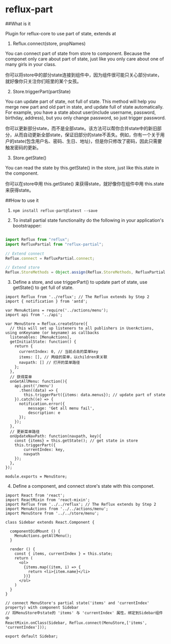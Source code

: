 # reflux-part

##What is it

Plugin for reflux-core to use part of state, extends at

1. Reflux.connect(store, propNames)

You can connect part of state from store to component. Because the componet only care about part of state, just like you only care about one of many girls in your class.

你可以将store中的部分state连接到组件中，因为组件很可能只关心部分state，就好像你只关注你们班里的某个女孩。

2. Store.triggerPart(partState)

You can update part of state, not full of state. This method will help you merge new part and old part in state, and update full of state automatically. For example, you have a state about user(include username, password, birthday, address), but you only change password, so just trigger password.

你可以更新部分state，而不是全部state。该方法可以帮你合并state中的新旧部分，从而自动更新全部state，保证旧部分的state不丢失。例如，你有一个关于用户的state(包含用户名、密码、生日、地址)，但是你只修改了密码，因此只需要触发密码的更新。

3. Store.getState()

You can read the state by this.getState() in the store, just like this.state in the component.

你可以在store中用 this.getState() 来获得state，就好像你在组件中用 this.state 来获得state。

##How to use it

1. `npm install reflux-part@latest --save`

2. To install partial state functionality do the following in your application's bootstrapper:

```javascript

import Reflux from "reflux";
import RefluxPartial from "reflux-partial";

// Extend connect
Reflux.connect = RefluxPartial.connect;

// Extend store
Reflux.StoreMethods = Object.assign(Reflux.StoreMethods, RefluxPartial.StoreMethods);

```

3. Define a store, and use triggerPart() to update part of state, use getState() to get full of state.

```
import Reflux from '../reflux'; // The Reflux extends by Step 2
import { notification } from 'antd';

var MenuActions = require('../actions/menu');
import api from '../api';

var MenuStore = Reflux.createStore({
  // this will set up listeners to all publishers in UserActions, using onKeyname (or keyname) as callbacks
  listenables: [MenuActions],
  getInitialState: function() {
    return {
      currentIndex: 0, // 当前点击的菜单key
      items: [], // 两级的菜单，以children来关联
      navpath: [] // 打开的菜单路径
    };
  },
  // 获得菜单
  onGetAllMenu: function(){
    api.post('/menu')
      .then((data) => {
        this.triggerPart({items: data.menus}); // update part of state
    }).catch((e) => {
      notification.error({
          message: 'Get all menu fail',
          description: e
      });
    });
  },
  // 更新菜单路径
  onUpdateNavPath: function(navpath, key){
    const {items} = this.getState(); // get state in store
    this.triggerPart({
        currentIndex: key,
        navpath
    });
  },
});

module.exports = MenuStore;
```

4. Define a component, and connect store's state with this componet.

```
import React from 'react';
import ReactMixin from 'react-mixin';
import Reflux from '../../reflux'; // The Reflux extends by Step 2
import MenuActions from '../../actions/menu';
import MenuStore from '../../store/menu';

class Sidebar extends React.Component {

  componentDidMount () {
    MenuActions.getAllMenu();
  }

  render () {
    const { items, currentIndex } = this.state;
    return (
      <ol>
        {items.map((item, i) => {
          return <li>{item.name}</li>
        })}
      </ol>
    )
  }
}

// connect MenuStore's partial state('items' and 'currentIndex' property) with component Sidebar
// 将MenuStore中state的 'items' 与 'currentIndex' 属性，绑定到Sidebar组件中
ReactMixin.onClass(Sidebar, Reflux.connect(MenuStore,['items', 'currentIndex']));

export default Sidebar;
```
